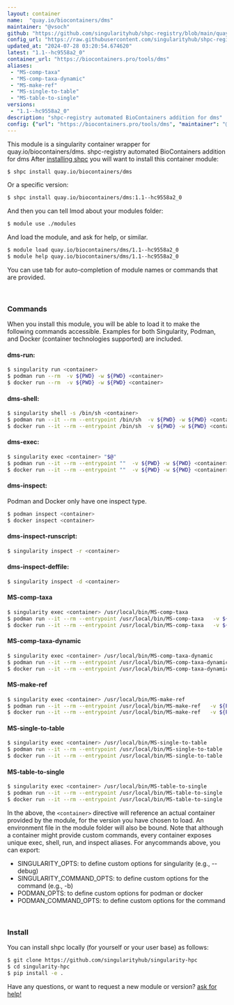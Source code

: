 ```yaml
---
layout: container
name:  "quay.io/biocontainers/dms"
maintainer: "@vsoch"
github: "https://github.com/singularityhub/shpc-registry/blob/main/quay.io/biocontainers/dms/container.yaml"
config_url: "https://raw.githubusercontent.com/singularityhub/shpc-registry/main/quay.io/biocontainers/dms/container.yaml"
updated_at: "2024-07-28 03:20:54.674620"
latest: "1.1--hc9558a2_0"
container_url: "https://biocontainers.pro/tools/dms"
aliases:
 - "MS-comp-taxa"
 - "MS-comp-taxa-dynamic"
 - "MS-make-ref"
 - "MS-single-to-table"
 - "MS-table-to-single"
versions:
 - "1.1--hc9558a2_0"
description: "shpc-registry automated BioContainers addition for dms"
config: {"url": "https://biocontainers.pro/tools/dms", "maintainer": "@vsoch", "description": "shpc-registry automated BioContainers addition for dms", "latest": {"1.1--hc9558a2_0": "sha256:6f1b91fe03e79e3a509c8cf5ec275db845a741960233ec6abf36290307514486"}, "tags": {"1.1--hc9558a2_0": "sha256:6f1b91fe03e79e3a509c8cf5ec275db845a741960233ec6abf36290307514486"}, "docker": "quay.io/biocontainers/dms", "aliases": {"MS-comp-taxa": "/usr/local/bin/MS-comp-taxa", "MS-comp-taxa-dynamic": "/usr/local/bin/MS-comp-taxa-dynamic", "MS-make-ref": "/usr/local/bin/MS-make-ref", "MS-single-to-table": "/usr/local/bin/MS-single-to-table", "MS-table-to-single": "/usr/local/bin/MS-table-to-single"}}
---
```


This module is a singularity container wrapper for quay.io/biocontainers/dms.
shpc-registry automated BioContainers addition for dms
After [installing shpc](#install) you will want to install this container module:


```bash
$ shpc install quay.io/biocontainers/dms
```

Or a specific version:

```bash
$ shpc install quay.io/biocontainers/dms:1.1--hc9558a2_0
```

And then you can tell lmod about your modules folder:

```bash
$ module use ./modules
```

And load the module, and ask for help, or similar.

```bash
$ module load quay.io/biocontainers/dms/1.1--hc9558a2_0
$ module help quay.io/biocontainers/dms/1.1--hc9558a2_0
```

You can use tab for auto-completion of module names or commands that are provided.

<br>

### Commands

When you install this module, you will be able to load it to make the following commands accessible.
Examples for both Singularity, Podman, and Docker (container technologies supported) are included.

#### dms-run:

```bash
$ singularity run <container>
$ podman run --rm  -v ${PWD} -w ${PWD} <container>
$ docker run --rm  -v ${PWD} -w ${PWD} <container>
```

#### dms-shell:

```bash
$ singularity shell -s /bin/sh <container>
$ podman run --it --rm --entrypoint /bin/sh  -v ${PWD} -w ${PWD} <container>
$ docker run --it --rm --entrypoint /bin/sh  -v ${PWD} -w ${PWD} <container>
```

#### dms-exec:

```bash
$ singularity exec <container> "$@"
$ podman run --it --rm --entrypoint ""  -v ${PWD} -w ${PWD} <container> "$@"
$ docker run --it --rm --entrypoint ""  -v ${PWD} -w ${PWD} <container> "$@"
```

#### dms-inspect:

Podman and Docker only have one inspect type.

```bash
$ podman inspect <container>
$ docker inspect <container>
```

#### dms-inspect-runscript:

```bash
$ singularity inspect -r <container>
```

#### dms-inspect-deffile:

```bash
$ singularity inspect -d <container>
```


#### MS-comp-taxa

```bash
$ singularity exec <container> /usr/local/bin/MS-comp-taxa
$ podman run --it --rm --entrypoint /usr/local/bin/MS-comp-taxa   -v ${PWD} -w ${PWD} <container> -c " $@"
$ docker run --it --rm --entrypoint /usr/local/bin/MS-comp-taxa   -v ${PWD} -w ${PWD} <container> -c " $@"
```


#### MS-comp-taxa-dynamic

```bash
$ singularity exec <container> /usr/local/bin/MS-comp-taxa-dynamic
$ podman run --it --rm --entrypoint /usr/local/bin/MS-comp-taxa-dynamic   -v ${PWD} -w ${PWD} <container> -c " $@"
$ docker run --it --rm --entrypoint /usr/local/bin/MS-comp-taxa-dynamic   -v ${PWD} -w ${PWD} <container> -c " $@"
```


#### MS-make-ref

```bash
$ singularity exec <container> /usr/local/bin/MS-make-ref
$ podman run --it --rm --entrypoint /usr/local/bin/MS-make-ref   -v ${PWD} -w ${PWD} <container> -c " $@"
$ docker run --it --rm --entrypoint /usr/local/bin/MS-make-ref   -v ${PWD} -w ${PWD} <container> -c " $@"
```


#### MS-single-to-table

```bash
$ singularity exec <container> /usr/local/bin/MS-single-to-table
$ podman run --it --rm --entrypoint /usr/local/bin/MS-single-to-table   -v ${PWD} -w ${PWD} <container> -c " $@"
$ docker run --it --rm --entrypoint /usr/local/bin/MS-single-to-table   -v ${PWD} -w ${PWD} <container> -c " $@"
```


#### MS-table-to-single

```bash
$ singularity exec <container> /usr/local/bin/MS-table-to-single
$ podman run --it --rm --entrypoint /usr/local/bin/MS-table-to-single   -v ${PWD} -w ${PWD} <container> -c " $@"
$ docker run --it --rm --entrypoint /usr/local/bin/MS-table-to-single   -v ${PWD} -w ${PWD} <container> -c " $@"
```



In the above, the `<container>` directive will reference an actual container provided
by the module, for the version you have chosen to load. An environment file in the
module folder will also be bound. Note that although a container
might provide custom commands, every container exposes unique exec, shell, run, and
inspect aliases. For anycommands above, you can export:

 - SINGULARITY_OPTS: to define custom options for singularity (e.g., --debug)
 - SINGULARITY_COMMAND_OPTS: to define custom options for the command (e.g., -b)
 - PODMAN_OPTS: to define custom options for podman or docker
 - PODMAN_COMMAND_OPTS: to define custom options for the command

<br>

### Install

You can install shpc locally (for yourself or your user base) as follows:

```bash
$ git clone https://github.com/singularityhub/singularity-hpc
$ cd singularity-hpc
$ pip install -e .
```

Have any questions, or want to request a new module or version? [ask for help!](https://github.com/singularityhub/singularity-hpc/issues)